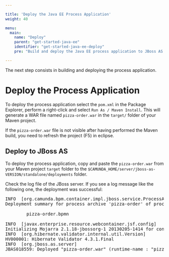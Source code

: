 ```yaml
---

title: 'Deploy the Java EE Process Application'
weight: 40

menu:
  main:
    name: "Deploy"
    parent: "get-started-java-ee"
    identifier: "get-started-java-ee-deploy"
    pre: "Build and deploy the Java EE process application to JBoss AS."

---
```


The next step consists in building and deploying the process application.


# Deploy the Process Application

To deploy the process application select the `pom.xml` in the Package Explorer, perform a right-click and select `Run As / Maven Install`. This will generate a WAR file named `pizza-order.war` in the `target/` folder of your Maven project.

If the `pizza-order.war` file is not visible after having performed the Maven build, you need to refresh the project (F5) in eclipse.

## Deploy to JBoss AS

To deploy the process application, copy and paste the `pizza-order.war` from your Maven project `target` folder to the `$CAMUNDA_HOME/server/jboss-as-VERSION/standalone/deployments` folder.

Check the log file of the JBoss server. If you see a log message like the following one, the deployment was successful:

<pre class="console">
INFO  [org.camunda.bpm.container.impl.jboss.service.ProcessApplicationDeploymentService]
Deployment summary for process archive 'pizza-order' of process application 'pizza-order':

        pizza-order.bpmn

INFO  [javax.enterprise.resource.webcontainer.jsf.config]
Initializing Mojarra 2.1.18-jbossorg-1 20130205-1414 for context '/pizza-order'
INFO  [org.hibernate.validator.internal.util.Version]
HV000001: Hibernate Validator 4.3.1.Final
INFO  [org.jboss.as.server]
JBAS018559: Deployed "pizza-order.war" (runtime-name : "pizza-order.war")
</pre>
